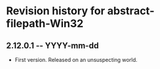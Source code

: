 # Revision history for abstract-filepath-Win32

## 2.12.0.1 -- YYYY-mm-dd

* First version. Released on an unsuspecting world.
